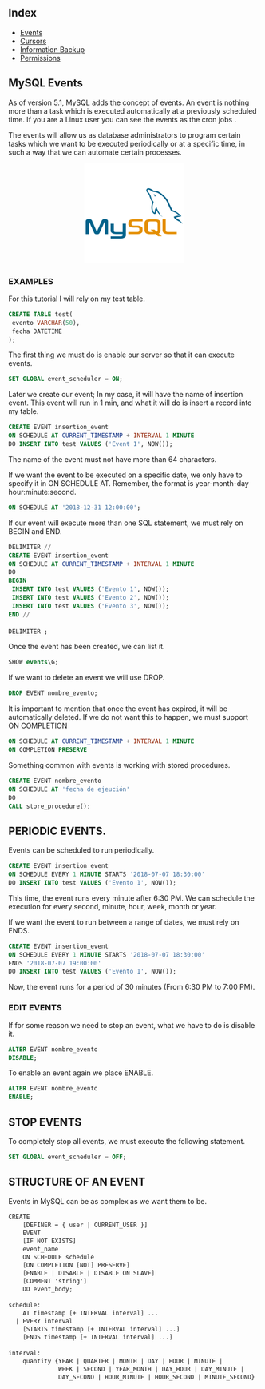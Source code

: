 ## Index
* [Events](#mysql-events)
* [Cursors](./README2.md)
* [Information Backup](./README3.md)
* [Permissions](./README4.md)

## MySQL Events
As of version 5.1, MySQL adds the concept of events. An event is nothing more than a task which is executed automatically at a previously scheduled time. If you are a Linux user you can see the events as the cron jobs .

The events will allow us as database administrators to program certain tasks which we want to be executed periodically or at a specific time, in such a way that we can automate certain processes.

<div align='center'>
    <img alt="MySQL Logo" src="https://raw.githubusercontent.com/devicons/devicon/master/icons/mysql/mysql-original-wordmark.svg?raw=true" height="200px" />
</div>

### EXAMPLES
For this tutorial I will rely on my test table.

```sql
CREATE TABLE test(
 evento VARCHAR(50),
 fecha DATETIME 
); 
```

The first thing we must do is enable our server so that it can execute events.

```sql
SET GLOBAL event_scheduler = ON;
```

Later we create our event; In my case, it will have the name of insertion event. This event will run in 1 min, and what it will do is insert a record into my table.

```sql
CREATE EVENT insertion_event
ON SCHEDULE AT CURRENT_TIMESTAMP + INTERVAL 1 MINUTE
DO INSERT INTO test VALUES ('Event 1', NOW());
```

The name of the event must not have more than 64 characters.

If we want the event to be executed on a specific date, we only have to specify it in ON SCHEDULE AT. Remember, the format is year-month-day hour:minute:second.

```sql
ON SCHEDULE AT '2018-12-31 12:00:00';
```

If our event will execute more than one SQL statement, we must rely on BEGIN and END.

```sql
DELIMITER //
CREATE EVENT insertion_event
ON SCHEDULE AT CURRENT_TIMESTAMP + INTERVAL 1 MINUTE
DO
BEGIN
 INSERT INTO test VALUES ('Evento 1', NOW());
 INSERT INTO test VALUES ('Evento 2', NOW());
 INSERT INTO test VALUES ('Evento 3', NOW());
END //

DELIMITER ;
```

Once the event has been created, we can list it.

```sql
SHOW events\G;
```

If we want to delete an event we will use DROP.

```sql
DROP EVENT nombre_evento;
```

It is important to mention that once the event has expired, it will be automatically deleted. If we do not want this to happen, we must support ON COMPLETION

```sql
ON SCHEDULE AT CURRENT_TIMESTAMP + INTERVAL 1 MINUTE
ON COMPLETION PRESERVE
```

Something common with events is working with stored procedures.

```sql
CREATE EVENT nombre_evento
ON SCHEDULE AT 'fecha de ejeución' 
DO
CALL store_procedure();
```

## PERIODIC EVENTS.
Events can be scheduled to run periodically.

```sql
CREATE EVENT insertion_event
ON SCHEDULE EVERY 1 MINUTE STARTS '2018-07-07 18:30:00'
DO INSERT INTO test VALUES ('Evento 1', NOW());
```

This time, the event runs every minute after 6:30 PM. We can schedule the execution for every second, minute, hour, week, month or year.

If we want the event to run between a range of dates, we must rely on ENDS.

```sql
CREATE EVENT insertion_event
ON SCHEDULE EVERY 1 MINUTE STARTS '2018-07-07 18:30:00'
ENDS '2018-07-07 19:00:00'
DO INSERT INTO test VALUES ('Evento 1', NOW());
```

Now, the event runs for a period of 30 minutes (From 6:30 PM to 7:00 PM).

### EDIT EVENTS
If for some reason we need to stop an event, what we have to do is disable it.

```sql
ALTER EVENT nombre_evento
DISABLE;
```

To enable an event again we place ENABLE.

```sql
ALTER EVENT nombre_evento
ENABLE;
```

## STOP EVENTS
To completely stop all events, we must execute the following statement.

```sql
SET GLOBAL event_scheduler = OFF;
```

## STRUCTURE OF AN EVENT
Events in MySQL can be as complex as we want them to be.

```
CREATE
    [DEFINER = { user | CURRENT_USER }]
    EVENT
    [IF NOT EXISTS]
    event_name
    ON SCHEDULE schedule
    [ON COMPLETION [NOT] PRESERVE]
    [ENABLE | DISABLE | DISABLE ON SLAVE]
    [COMMENT 'string']
    DO event_body;

schedule:
    AT timestamp [+ INTERVAL interval] ...
  | EVERY interval
    [STARTS timestamp [+ INTERVAL interval] ...]
    [ENDS timestamp [+ INTERVAL interval] ...]

interval:
    quantity {YEAR | QUARTER | MONTH | DAY | HOUR | MINUTE |
              WEEK | SECOND | YEAR_MONTH | DAY_HOUR | DAY_MINUTE |
              DAY_SECOND | HOUR_MINUTE | HOUR_SECOND | MINUTE_SECOND}
```